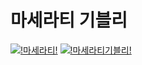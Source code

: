 
# __마세라티 기블리__

[![!마세라티!](https://github.com/taeyangjog/qaz/blob/master/37063_62277_3314.jpg?raw=true)](https://www.maserati.com/kr/ko/Models/ghibli)
[![!마세라티기블리!]()](https://www.youtube.com/watch?v=S1IJ4x07Vyc)
